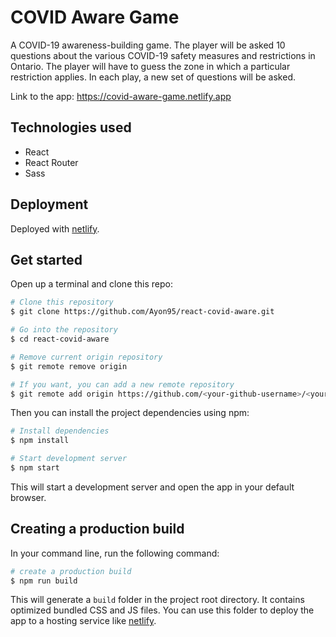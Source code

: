 # COVID Aware Game

A COVID-19 awareness-building game. The player will be asked 10 questions about the various COVID-19 safety measures and restrictions in Ontario. The player will have to guess the zone in which a particular restriction applies. In each play, a new set of questions will be asked.

Link to the app: https://covid-aware-game.netlify.app

## Technologies used

- React
- React Router
- Sass

## Deployment

Deployed with [netlify](https://netlify.com/).

## Get started

Open up a terminal and clone this repo:

```bash
# Clone this repository
$ git clone https://github.com/Ayon95/react-covid-aware.git

# Go into the repository
$ cd react-covid-aware

# Remove current origin repository
$ git remote remove origin

# If you want, you can add a new remote repository
$ git remote add origin https://github.com/<your-github-username>/<your-repo-name>.git
```

Then you can install the project dependencies using npm:

```bash
# Install dependencies
$ npm install

# Start development server
$ npm start
```

This will start a development server and open the app in your default browser.

## Creating a production build

In your command line, run the following command:

```bash
# create a production build
$ npm run build
```

This will generate a `build` folder in the project root directory. It contains optimized bundled CSS and JS files. You can use this folder to deploy the app to a hosting service like [netlify](https://netlify.com/).
